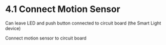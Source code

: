 # 4.1 Connect Motion Sensor

Can leave LED and push button connected to circuit board \(the Smart Light device\)

Connect motion sensor to circuit board

